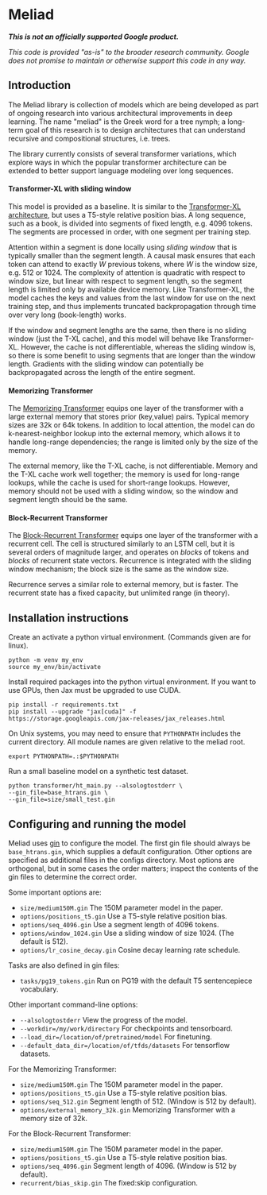 
# Meliad

***This is not an officially supported Google product.***

_This code is provided "as-is" to the broader research community.  Google
does not promise to maintain or otherwise support this code in any way._

## Introduction

The Meliad library is collection of models which are being developed as part
of ongoing research into various architectural improvements in deep learning.
The name "meliad" is the Greek word for a tree nymph; a long-term goal of
this research is to design architectures that can understand recursive and
compositional structures, i.e. trees.

The library currently consists of several transformer variations, which explore
ways in which the popular transformer architecture can be extended to better
support language modeling over long sequences.

#### Transformer-XL with sliding window

This model is provided as a baseline.  It is similar to the [Transformer-XL
architecture](https://arxiv.org/abs/1901.02860), but uses a T5-style relative
position bias.  A long sequence, such as a book, is divided into segments of
fixed length, e.g. 4096 tokens.  The segments are processed in order, with one
segment per training step.

Attention within a segment is done locally using _sliding window_ that is
typically smaller than the segment length. A causal mask ensures that each
token can attend to exactly _W_ previous tokens, where _W_ is the window size,
e.g. 512 or 1024. The complexity of attention is quadratic with respect to
window size, but linear with respect to segment length, so the segment length 
is limited only by available device memory.
Like Transformer-XL, the model caches the keys and values from the last window
for use on the next training step, and thus implements truncated backpropagation
through time over very long (book-length) works.

If the window and segment lengths are the same, then there is no sliding window
(just the T-XL cache), and this model will behave like Transformer-XL.  However,
the cache is not differentiable, whereas the sliding window is, so there is
some benefit to using segments that are longer than the window length.
Gradients with the sliding window can potentially be backpropagated across the
length of the entire segment.

#### Memorizing Transformer

The [Memorizing Transformer](http://arxiv.org/abs/2203.08913) equips one layer
of the transformer with a large external memory that stores prior (key,value)
pairs.  Typical memory sizes are 32k or 64k tokens.  In addition to local
attention, the model can do k-nearest-neighbor lookup into the external memory,
which allows it to handle long-range dependencies; the range is limited only by
the size of the memory.

The external memory, like the T-XL cache, is not differentiable.  Memory and
the T-XL cache work well together; the memory is used for long-range lookups,
while the cache is used for short-range lookups.
However, memory should not be used with a sliding window, so the window and
segment length should be the same.



#### Block-Recurrent Transformer

The [Block-Recurrent Transformer](https://arxiv.org/abs/2203.07852) equips one
layer of the transformer with a recurrent cell.  The cell is structured
similarly to an LSTM cell, but it is several orders of magnitude larger, and
operates on _blocks_ of tokens and _blocks_ of recurrent state vectors.
Recurrence is integrated with the sliding window mechanism; the block size is
the same as the window size.

Recurrence serves a similar role to external memory, but is faster.  The
recurrent state has a fixed capacity, but unlimited range (in theory).


## Installation instructions

Create an activate a python virtual environment.
(Commands given are for linux).

```
python -m venv my_env
source my_env/bin/activate
```

Install required packages into the python virtual environment.  If you want to
use GPUs, then Jax must be upgraded to use CUDA.

```
pip install -r requirements.txt
pip install --upgrade "jax[cuda]" -f https://storage.googleapis.com/jax-releases/jax_releases.html
```

On Unix systems, you may need to ensure that `PYTHONPATH` includes the
current directory.  All module names are given relative to the meliad root.

```
export PYTHONPATH=.:$PYTHONPATH
```

Run a small baseline model on a synthetic test dataset.

```shell
python transformer/ht_main.py --alsologtostderr \
--gin_file=base_htrans.gin \
--gin_file=size/small_test.gin
```

## Configuring and running the model

Meliad uses [gin](https://github.com/google/gin-config) to configure the model.
The first gin file should always be
`base_htrans.gin`, which supplies a default configuration.  Other options are
specified as additional files in the configs directory.  Most options are
orthogonal, but in some cases the order matters; inspect the contents of the
gin files to determine the correct order.

Some important options are:

- `size/medium150M.gin`  The 150M parameter model in the paper.
- `options/positions_t5.gin` Use a T5-style relative position bias.
- `options/seq_4096.gin` Use a segment length of 4096 tokens.
- `options/window_1024.gin` Use a sliding window of size 1024.
  (The default is 512).
- `options/lr_cosine_decay.gin` Cosine decay learning rate schedule.

Tasks are also defined in gin files:

- `tasks/pg19_tokens.gin` Run on PG19 with the default T5 sentencepiece
  vocabulary.

Other important command-line options:

- `--alsologtostderr` View the progress of the model.
- `--workdir=/my/work/directory` For checkpoints and tensorboard.
- `--load_dir=/location/of/pretrained/model` For finetuning.
- `--default_data_dir=/location/of/tfds/datasets` For tensorflow datasets.

For the Memorizing Transformer:

- `size/medium150M.gin`  The 150M parameter model in the paper.
- `options/positions_t5.gin` Use a T5-style relative position bias.
- `options/seq_512.gin` Segment length of 512.  (Window is 512 by default).
- `options/external_memory_32k.gin` Memorizing Transformer with a memory
  size of 32k.

For the Block-Recurrent Transformer:

- `size/medium150M.gin`  The 150M parameter model in the paper.
- `options/positions_t5.gin` Use a T5-style relative position bias.
- `options/seq_4096.gin` Segment length of 4096.  (Window is 512 by default).
- `recurrent/bias_skip.gin` The fixed:skip configuration.

